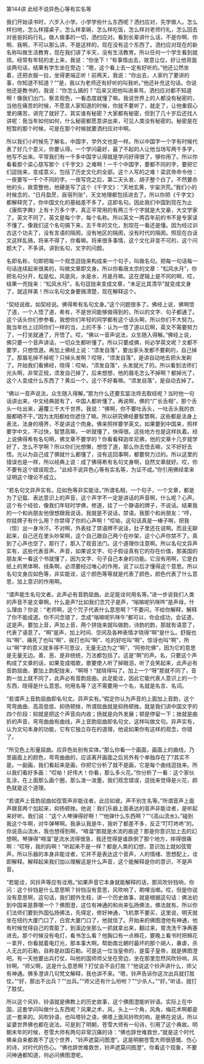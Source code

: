 第144讲 此经不说异色心等有实名等

我们开始读书时，六岁入小学。小学学些什么东西呢？洒扫应对，先学做人。怎么样扫地，怎么样摆桌子，怎么样拿碗，怎么样吃饭，怎么样对老师行礼，怎么回去对爸爸妈妈行礼，做人做事的一切，洒扫应对。看到长辈讲什么话，不是你啊、你啊、我啊，不可以那么讲，不是这样的，现在没有这个东西了。洒扫应对现在的新名称叫做生活教育，现在我们讲了半天，没有生活教育。所以任何一个学生看到就烦。经常有年轻的走上来，我说：“你坐下！”有事情出去，故意让位，好让他背面谈两句话，结果有学生坐在旁边：“嗯，这个看上去一定有好听的。”他还公然坐着，还把衣服一拉，坐得更端正听！前两天，我说：“你出去，人家约了要讲的事，你知道不知道？”“是，我以为老师还有好听的叫我听。”他还补充这句话。你说他还是教书的，我说：“你怎么搞的？”后来又把他叫进来骂，洒扫应对都不知道啊！像我们出门，察言观色，一看态度就懂了嘛。我说世界上的人都没有秘密的，当他在痛苦的时候，不愿意人家知道的时候，你就不要听了，就走了，让他重叙心里的痛苦，讲完了就好了。其实谁有秘密？大家都有秘密，但到了几十岁后还找人讲呢：我当年如何如何，什么秘密都愿意讲出来，可见人类没有秘密的。秘密是在短暂的那个时候，可是在那个时候就要洒扫应对中啊。

所以我们小时候先了解名，中国字，学外文也是一样。所以中国字一个字有时候代表了好几个意义，你要认得。一个学问最好，最了不起的人让他当场写两千多字，他写不出来。平常我们有一千多中国字认得就是学问好得很了，够你用了。所以你看看那个梁心慈写那个《千字文》之难啊！一千个中国字，要都不同的字，要把它们逗拢来，变成意义，包括了历史文化的全部。这个人写的之难！梁武帝命令他：一夜要写一千个不同的字。一夜写完之后，第二天头发、胡子整个白了。不然要杀他的头，故意整他，他硬是写了这个《千字文》：“天地玄黄，宇宙洪荒。”我们小的时候念的，“日月盈昃，辰宿列张”，天文地理都包括进去了。所以你把《千字文》都解释完了，你中国文化的基础差不多了。这即名句。因此我们中国到现在为止《康熙字典》上有十万多个字，真正平常用的有两三千个字就是大文豪，大文学家了。英文不同了，英文是每个字，每个名称。所以英文一两百年前的书不是专家读不懂了。像我们这个名句搞下来，五千年的文化，到现在一看还是懂。因为经过训古这个功夫了，没有言语的隔阂，没有地区的隔阂，没有时代的隔阂。照现在白话文这样乱搞，将来不得了，你看嘛。将来很多事情，这个文化非变不可的，这个问题大了，不多讲。讲到名句，文字的问题。

名即名称，句即把每一个观念逗拢来构成来一个句子，叫做名句。把每一句话每一句话连续起来很美的，叫做文章即文身。所以你看唐太宗的文章：“松风水月”，你把名句分开，松是松，风是风，水是水，月是月嘛。这在逻辑上是不同的啊，哎，结果一兜拢来：“松风水月”，名句逗拢来变成文章，“未足比其清华”就变成文身了，就这样美！所以名句文身要搞清楚，现在解释这个。

“契经说故。如契经说。佛得希有名句文身。”这个问题很多了。佛经上说，佛啊悟了道，一个人悟了道，希有，不是世间能够做得到的，所以的文字、句子都通了。这个话头你们参参看，我想你们年轻的同学都有这个话头啊，所以你们不大努力。我当年也上过同你们一样的当，上的不多：认为一悟了道以后啊，英文不需要努力了，一打坐就通了，开悟了。哎，“佛以一音声说法，众生随入得解。”佛经上说，佛只要一个音声讲话，一切众生都听懂了。所以只要成佛，何必学英文呢？文都不要学，只想悟道。再加上佛经上说：“须发自落”，要出家头发都不要剃的，自己掉了。那眉毛掉不掉呢？只掉头发啊？哎呀，“须发自落”，是讲自动地去把头发剃了。开始我们看佛经，晓得：哎呦，“须发自落”，头发就光了的。所以看到法师们光头啊，非常正规，须发自己掉了，后来想想，他的眉毛怎么不掉啊？都掉光了，这个人变成什么东西了？黄瓜一个。这个不好看嘛。“须发自落”，是自动去掉了。

“佛以一音声说法，众生随入得解。”那为什么还要玄娤法师去取经呢？当时他一句话讲出来，中文经典就有了，中国人都听懂了。再说啊，佛的“广长舌相”，那个舌头一吐出来，遍覆三千大千世界。我说：“佛啊，你不要吐舌头，一吐舌头我的衣服都晒不干。”因为太阳都给你遮住了嘛。所以研究佛经要智慧啊，这些都是法身上表法，法身的境界，不是讲这个肉身。佛来照样要学英文。如果要到中国来，照样要学中文，不过快，智慧高嘛，一听就懂了，快得很。这些地方也是这样执着。经上说佛得希有名句啊，佛文章不要学的？你看看释迦牟尼佛，他的文章十几岁就学好了，怎么不学啊？所以你们光想懒，想悟了道，那么你去悟去嘛，又不好好去悟。光以为自己成了佛就什么都懂了，没有这回事啊，都要努力过的。所以这里的错误也是一样，所以经典上说：成了佛得希有名句文身啊，自然文章就好。哎，你不要有这个错误观念。“此经不说异色心等有实名等，为证不成。”你引用佛经拿来证明这个理论不成立。

“若名句文异声实有。应如色等非实能诠。”所谓名相，一个句子，一个文章，都是为了记载、表达意识上的声音，这个声字不一定是讲话的声音啊，什么呢？心声。这个有个经验，像我们年轻时学佛，修道，挂了一个静语的牌子，不说话。结果我的一个和尚朋友他很想跟我说话，我就是不说话，禁语。我那个和尚朋友：“哼，你挂牌子有什么用？你禁得了你的心声啊！”哎呦，这句话真是一棒子啊，把我（惊）出一身冷汗。不对啊，外表挂了禁语牌不说话，肚子里还在说啊。而且无聊起来，自己还在里头吵架啊，这个自己跟自己两个在吵架，这个心声你禁不了。真到了心声也空了，那行了，那入了观音法门。这个道理你注意啊。所以名句文异声实有，这些代表音声、声音，如果说文字、句子假设真有它的存在价值，那美国的朋友来一看这个书就懂了，因为文字、句子自己本身的功能。它没有用啊，它是白纸上的黑体啊、线条啊，必须要经过唯心的作用，说了以后才懂得这个意思。所以名句文身应如色等，非实能诠，这个颜色等等就是代表了颜色，颜色代表了什么意思，加上意识的作用啊。

“谓声能生名句文者。此声必有音韵屈曲。此足能诠何用名等。”进一步说我们人类的声音不是文章啊。什么是声?比如我们念咒子是声，“嗡嘛呢叭咪吽”是声母，什么理由？你说：“老师啊，这个咒子代表什么意思啊？”不要问，不给你解释，解释了你不能成道。你不问念错了，念成“嗡嘛呢叭咪牛”都可以，你会成功，会证道，这是声。要加上音，声加上音，两个拼拢来就叫做韵，诗韵的韵，那就有语意了，代表了语意了。“啊”是声，加上时间、空间及各种表情才晓得“啊”是什么。舒服也叫“啊”、痛死了也叫“啊”、挨打也叫“啊”、吃的好吃叫“啊”，惊讶也叫“啊”，所以“啊”字的意义就多得不可思议，无量无边为之“啊”，“阿弥陀佛”，因为它的意思是无量无边。善、恶、是非统统，万法都包括了。这是“啊”的声。名，只要这个声构成了文章的话，如果变成唱歌，歌要使人听了掉眼泪，听了会笑起来，此声必有音韵屈曲，要加上韵配拢来，“啊呀！”就晓得叫了。加上一个“呀”那就不同了，音韵一加上就不同了，此声必有音韵屈曲。此足能诠，因此它能代表人意识上的一个东西，晓得是什么意思。何用名等？这不需要用一个名，名就是名言、名词。

“若谓声上音韵屈曲即名句文。异声实有。”假定你认为声音的上面加上音韵，这个弯弯曲曲、高高低低、抑扬顿挫，所谓屈曲就是抑扬顿挫。就是我们讲中国文字的四个阶段：抑就是把这个声音向内收；扬就是向外发展；顿是停留一下；挫就是曲折的声音，弯弯曲曲有曲线，声上音韵屈曲即名句文，这样叫做文句。异声实有，认为文句本身的功能，它有它独立存在的道理，他说如果你有这样的观念，你错了。

“所见色上形量屈曲。应异色处别有实体。”那么你看一个画面，画面上的曲线，乃至画面上的颜色，弯弯曲曲的，应该离开画面之后另外有个单独存在了?其实不是。一副画，我们看起来是画，你把它分析了就不是画，它是每个曲线逗拢来。所以我们看好多画：“哎呦！好伟大！你看，那么多火花。”你分析了一看：这个家伙乱涂，在上面那么画个圈，那么泼一泼墨，我们观念错误，逗拢来觉得是火花，颜色就是这个道理。

“若谓声上音韵屈曲如弦管声非能诠者。此应如彼。声不别生名等。”所谓音声上面声跟音两个加起来，抑扬顿挫。他说：我们乐器上面表达的音声非能诠者，是听起来好听。我们说：“这个人琴弹得好啊！”“他弹什么东西啊？”“《高山流水》。”碰到我这个牛啊，对牛弹琴啊。我承认我是牛，我听了都差不多，反正“叮叮咚咚”的。你说高山流水，我也想得到啊，“嘚溜”那就是水流的痕迹？那是你意识加上去的幻想啊。琴弹得“嘚溜”是流水流得很急，我还觉得是谁跌倒了那个地方，摔得很痛啊：“哎呀，我的妈啊！”听起来不是一样？都是人类的幻想，意识加上就如弦管声。所以乐器的本身非能诠者，它并不是表达这个音声，人的情绪、思想配上，诠即解释。解释起来我们加以理解这是什么声音，这个能解释是你的意识，不是声音。

“若能诠，风铃声等应有诠用。”如果声音它本身就能解释的话，那风吹铃铛响，你问：这个铃铛是什么意思啊？铃铛没有意思，风吹响了，啲哩当啷。哎，但是你说没有意思啊，这句话，我们题外生枝，讲一个历史故事，就是根据这句话：佛法初到中国来是靠哪一个？佛图澄，这位有神通的和尚来弘扬佛法，佛法就有。所以你们法师们要到外国弘扬佛法，先得定，修好神通，飞机票不要买，这里说，明天就坐在纽约大厦门口了，白宫大厦门口了，他就信了。开始来的佛图澄他有神通，他有时候觉得自己的胃脏了，到溪边坐那么一抓就拿出来，翻过来，胃洗洗干净再塞进去。那个时候没有电灯，看书怎么看？他胸口有一点棉花，要晚上看书时把棉花一拿开，你看就着电灯光，那本事大啊。帮助南北朝时最坏的那个胡人，暴虐，杀人无比的石勒，自称是赵国石勒。可是这一位当皇帝的，是蛮子皇帝，就是佛图澄吧。有一天他要出兵打仗，叫他的国师师父坐在旁边，坐在那里忽然风吹铃响，风铃啊。“师父啊，这是什么意思啊？打仗会不会打胜？”他说这个铃声讲什么，师父有神通。佛多澄讲几句梵文解释，我也讲不来。“嗯，铃声告诉你这次出兵就打胜仗。”“好，那出不出兵？”“出兵。”“师父还有什么吩咐？”“少杀人。”“好。”听话，就打了胜仗。

所以这个风铃、铃语就是佛教上的历史故事，这个佛图澄能听铃语。实际上在中国，这套学问叫做什么东西呢？风果之术，风，头上一个角，风角，梅花术啊都是这一套来的。风吹铃语，也叫塔铃之语，佛塔上面风铃吹的响，是佛在说话，所以娑婆世界佛也都在说法。可是到了明朝，苍雪大师有一句诗，引用了这个典故。明朝末年的时候，苍雪大师有两句非常沉痛的诗：“佛也辞世难救世，”就是这个时代佛亲自来都救不了这个世界，“铃声遮莫问图澄”。这是明朝苍雪大师很感慨、伤心的诗，对时代的伤心。“佛也辞世难救世，铃声遮莫问图澄”。你看这个现象，不要问神通都知道，何必问佛图澄呢。
